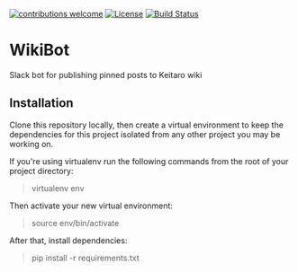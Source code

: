 [![contributions welcome](https://img.shields.io/badge/contributions-welcome-brightgreen.svg?style=flat)](https://github.com/keitaroinc/WikiBot)
[![License](https://img.shields.io/badge/license-MIT%20License-brightgreen.svg)](https://opensource.org/licenses/MIT)
[![Build Status](https://travis-ci.org/keitaroinc/WikiBot.svg?branch=master)](https://travis-ci.org/keitaroinc/WikiBot)

# WikiBot

Slack bot for publishing pinned posts to Keitaro wiki

## Installation

Clone this repository locally, then create a virtual environment to keep the dependencies for this project isolated from any other project you may be working on.

If you're using virtualenv run the following commands from the root of your project directory:

> virtualenv env

Then activate your new virtual environment:

> source env/bin/activate

After that, install dependencies:
 
> pip install -r requirements.txt
